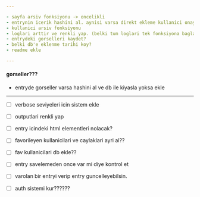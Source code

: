 ```yaml
---

- sayfa arsiv fonksiyonu -> oncelikli
- entrynin icerik hashini al. aynisi varsa direkt ekleme kullanici onayi iste. -> oncelikli
- kullanici arsiv fonksiyonu
- loglari arttir ve renkli yap. (belki tum loglari tek fonksiyona bagla ve oradan renk ver)
- entrydeki gorselleri kaydet?
- belki db'e eklenme tarihi koy?
- readme ekle

---
```


#### gorseller???

- entryde gorseller varsa hashini al ve db ile kiyasla yoksa ekle

---

- [ ] verbose seviyeleri icin sistem ekle
- [ ] outputlari renkli yap
- [ ] entry icindeki html elementleri nolacak?
- [ ] favorileyen kullanicilari ve caylaklari ayri al??
- [ ] fav kullanicilari db ekle??
- [ ] entry savelemeden once var mi diye kontrol et
- [ ] varolan bir entryi verip entry guncelleyebilsin.
- [ ] auth sistemi kur??????

